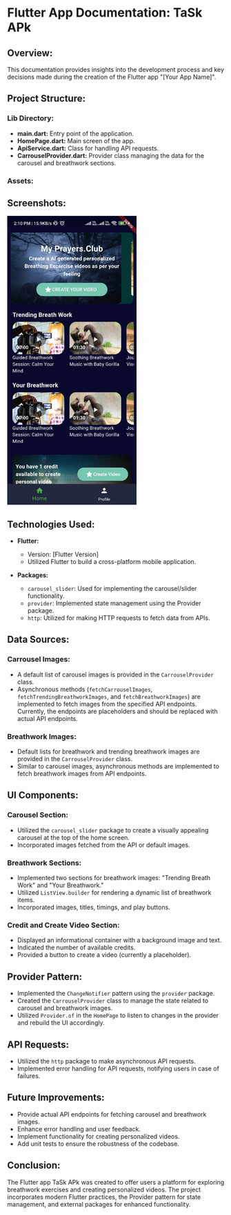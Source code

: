 # Flutter App Documentation: TaSk APk

## Overview:

This documentation provides insights into the development process and key decisions made during the creation of the Flutter app "[Your App Name]".

## Project Structure:

### Lib Directory:

- **main.dart:** Entry point of the application.
- **HomePage.dart:** Main screen of the app.
- **ApiService.dart:** Class for handling API requests.
- **CarrouselProvider.dart:** Provider class managing the data for the carousel and breathwork sections.

### Assets:

## Screenshots:

<img src="gitimg/1.jpg"  width="300" >

## Technologies Used:

- **Flutter:**
  - Version: [Flutter Version]
  - Utilized Flutter to build a cross-platform mobile application.

- **Packages:**
  - `carousel_slider`: Used for implementing the carousel/slider functionality.
  - `provider`: Implemented state management using the Provider package.
  - `http`: Utilized for making HTTP requests to fetch data from APIs.

## Data Sources:

### Carrousel Images:

- A default list of carousel images is provided in the `CarrouselProvider` class.
- Asynchronous methods (`fetchCarrouselImages`, `fetchTrendingBreathworkImages`, and `fetchBreathworkImages`) are implemented to fetch images from the specified API endpoints. Currently, the endpoints are placeholders and should be replaced with actual API endpoints.

### Breathwork Images:

- Default lists for breathwork and trending breathwork images are provided in the `CarrouselProvider` class.
- Similar to carousel images, asynchronous methods are implemented to fetch breathwork images from API endpoints.

## UI Components:

### Carousel Section:

- Utilized the `carousel_slider` package to create a visually appealing carousel at the top of the home screen.
- Incorporated images fetched from the API or default images.

### Breathwork Sections:

- Implemented two sections for breathwork images: "Trending Breath Work" and "Your Breathwork."
- Utilized `ListView.builder` for rendering a dynamic list of breathwork items.
- Incorporated images, titles, timings, and play buttons.

### Credit and Create Video Section:

- Displayed an informational container with a background image and text.
- Indicated the number of available credits.
- Provided a button to create a video (currently a placeholder).

## Provider Pattern:

- Implemented the `ChangeNotifier` pattern using the `provider` package.
- Created the `CarrouselProvider` class to manage the state related to carousel and breathwork images.
- Utilized `Provider.of` in the `HomePage` to listen to changes in the provider and rebuild the UI accordingly.

## API Requests:

- Utilized the `http` package to make asynchronous API requests.
- Implemented error handling for API requests, notifying users in case of failures.

## Future Improvements:

- Provide actual API endpoints for fetching carousel and breathwork images.
- Enhance error handling and user feedback.
- Implement functionality for creating personalized videos.
- Add unit tests to ensure the robustness of the codebase.

## Conclusion:

The Flutter app TaSk APk was created to offer users a platform for exploring breathwork exercises and creating personalized videos. The project incorporates modern Flutter practices, the Provider pattern for state management, and external packages for enhanced functionality.
